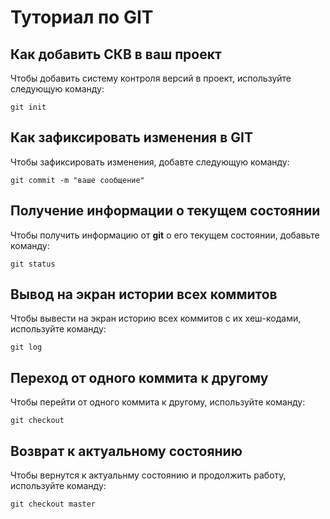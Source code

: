 # Туториал по GIT

## Как добавить СКВ в ваш проект

Чтобы добавить систему контроля версий в проект, используйте следующую команду:

```
git init
```


## Как зафиксировать изменения в GIT

Чтобы зафиксировать изменения, добавте следующую команду:

```
git commit -m "ваше сообщение"
```

## Получение информации о текущем состоянии ##

Чтобы получить информацию от **git** о его текущем состоянии, добавьте команду:

``` 
git status
```

## Вывод на экран истории всех коммитов ## 

Чтобы вывести на экран историю всех коммитов с их хеш-кодами, используйте команду:
```
git log
```

## Переход от одного коммита к другому ##

Чтобы перейти от одного коммита к другому, используйте команду:
```
git checkout
``` 

## Возврат к актуальному состоянию ##

Чтобы вернутся к актуальнму состоянию и продолжить работу, используйте команду:

```
git checkout master
```